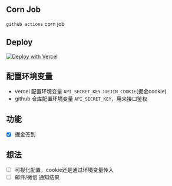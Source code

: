 ## Corn Job
`github actions` corn job

## Deploy
[![Deploy with Vercel](https://vercel.com/button)](https://vercel.com/new/clone?repository-url=https%3A%2F%2Fgithub.com%2F3Alan%2Fcron-job&env=API_SECRET_KEY&envDescription=github%20action%20%E5%AF%B9%E5%BA%94%E7%9A%84%20secret)

## 配置环境变量
- vercel 配置环境变量 `API_SECRET_KEY` `JUEJIN_COOKIE`(掘金cookie)
- github 仓库配置环境变量 `API_SECRET_KEY`，用来接口鉴权

## 功能
- [x] 掘金签到

## 想法
- [ ] 可视化配置，cookie还是通过环境变量传入
- [ ] 邮件/微信 通知结果